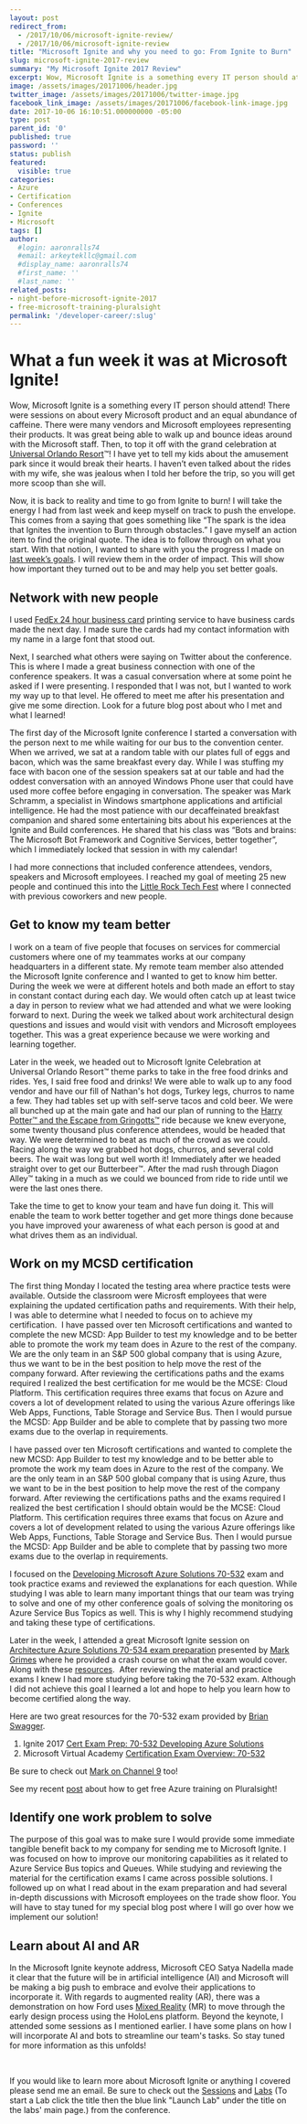 ```yaml
---
layout: post
redirect_from:
  - /2017/10/06/microsoft-ignite-review/
  - /2017/10/06/microsoft-ignite-review
title: "Microsoft Ignite and why you need to go: From Ignite to Burn"
slug: microsoft-ignite-2017-review
summary: "My Microsoft Ignite 2017 Review"
excerpt: Wow, Microsoft Ignite is a something every IT person should attend! There were sessions on about every Microsoft product and an equal abundance of caffeine. 
image: /assets/images/20171006/header.jpg
twitter_image: /assets/images/20171006/twitter-image.jpg
facebook_link_image: /assets/images/20171006/facebook-link-image.jpg
date: 2017-10-06 16:10:51.000000000 -05:00
type: post
parent_id: '0'
published: true
password: ''
status: publish
featured: 
  visible: true
categories:
- Azure
- Certification
- Conferences
- Ignite
- Microsoft
tags: []
author:
  #login: aaronralls74
  #email: arkeytekllc@gmail.com
  #display_name: aaronralls74
  #first_name: ''
  #last_name: ''
related_posts:
- night-before-microsoft-ignite-2017
- free-microsoft-training-pluralsight
permalink: '/developer-career/:slug'
---
```

# What a fun week it was at Microsoft Ignite!

<p>Wow, Microsoft Ignite is a something every IT person should attend! There were sessions on about every Microsoft product and an equal abundance of caffeine. There were many vendors and Microsoft employees representing their products. It was great being able to walk up and bounce ideas around with the Microsoft staff. Then, to top it off with the grand celebration at <a href="https://www.universalorlando.com/web/en/us/index.html" target="_blank" rel="noopener">Universal Orlando Resort</a>™! I have yet to tell my kids about the amusement park since it would break their hearts. I haven’t even talked about the rides with my wife, she was jealous when I told her before the trip, so you will get more scoop than she will.</p>
<p>Now, it is back to reality and time to go from Ignite to burn! I will take the energy I had from last week and keep myself on track to push the envelope. This comes from a saying that goes something like “The spark is the idea that Ignites the invention to Burn through obstacles.” I gave myself an action item to find the original quote. The idea is to follow through on what you start. With that notion, I wanted to share with you the progress I made on <a href="{{ site.baseurl }}/2017/09/24/twas-the-night-before-microsoft-ignite/">last week’s goals</a>. I will review them in the order of impact. This will show how important they turned out to be and may help you set better goals.</p>
<h2>Network with new people</h2>
<p>I used <a href="http://local.fedex.com/print-business-cards.html">FedEx 24 hour business card</a> printing service to have business cards made the next day. I made sure the cards had my contact information with my name in a large font that stood out.</p>
<p>Next, I searched what others were saying on Twitter about the conference. This is where I made a great business connection with one of the conference speakers. It was a casual conversation where at some point he asked if I were presenting. I responded that I was not, but I wanted to work my way up to that level. He offered to meet me after his presentation and give me some direction. Look for a future blog post about who I met and what I learned!</p>
<p>The first day of the Microsoft Ignite conference I started a conversation with the person next to me while waiting for our bus to the convention center. When we arrived, we sat at a random table with our plates full of eggs and bacon, which was the same breakfast every day. While I was stuffing my face with bacon one of the session speakers sat at our table and had the oddest conversation with an annoyed Windows Phone user that could have used more coffee before engaging in conversation. The speaker was Mark Schramm, a specialist in Windows smartphone applications and artificial intelligence. He had the most patience with our decaffeinated breakfast companion and shared some entertaining bits about his experiences at the Ignite and Build conferences. He shared that his class was “Bots and brains: The Microsoft Bot Framework and Cognitive Services, better together”, which I immediately locked that session in with my calendar!</p>
<p>I had more connections that included conference attendees, vendors, speakers and Microsoft employees. I reached my goal of meeting 25 new people and continued this into the <a href="http://www.lrtechfest.com/" target="_blank" rel="noopener">Little Rock Tech Fest</a> where I connected with previous coworkers and new people.</p>
<h2>Get to know my team better</h2>
<p>I work on a team of five people that focuses on services for commercial customers where one of my teammates works at our company headquarters in a different state. My remote team member also attended the Microsoft Ignite conference and I wanted to get to know him better. During the week we were at different hotels and both made an effort to stay in constant contact during each day. We would often catch up at least twice a day in person to review what we had attended and what we were looking forward to next. During the week we talked about work architectural design questions and issues and would visit with vendors and Microsoft employees together. This was a great experience because we were working and learning together.</p>
<p>Later in the week, we headed out to Microsoft Ignite Celebration at Universal Orlando Resort™ theme parks to take in the free food drinks and rides. Yes, I said free food and drinks! We were able to walk up to any food vendor and have our fill of Nathan's hot dogs, Turkey legs, churros to name a few. They had tables set up with self-serve tacos and cold beer. We were all bunched up at the main gate and had our plan of running to the <a href="https://www.universalorlando.com/web/en/us/things-to-do/rides-attractions/harry-potter-and-the-escape-from-gringotts/index.html" target="_blank" rel="noopener">Harry Potter™ and the Escape from Gringotts™</a> ride because we knew everyone, some twenty thousand plus conference attendees, would be headed that way. We were determined to beat as much of the crowd as we could. Racing along the way we grabbed hot dogs, churros, and several cold beers. The wait was long but well worth it! Immediately after we headed straight over to get our Butterbeer™. After the mad rush through Diagon Alley™ taking in a much as we could we bounced from ride to ride until we were the last ones there.</p>
<p>Take the time to get to know your team and have fun doing it. This will enable the team to work better together and get more things done because you have improved your awareness of what each person is good at and what drives them as an individual.</p>
<h2>Work on my MCSD certification</h2>
<p>The first thing Monday I located the testing area where practice tests were available. Outside the classroom were Microsft employees that were explaining the updated certification paths and requirements. With their help, I was able to determine what I needed to focus on to achieve my certification.  I have passed over ten Microsoft certifications and wanted to complete the new MCSD: App Builder to test my knowledge and to be better able to promote the work my team does in Azure to the rest of the company. We are the only team in an S&amp;P 500 global company that is using Azure, thus we want to be in the best position to help move the rest of the company forward. After reviewing the certifications paths and the exams required I realized the best certification for me would be the MCSE: Cloud Platform. This certification requires three exams that focus on Azure and covers a lot of development related to using the various Azure offerings like Web Apps, Functions, Table Storage and Service Bus. Then I would pursue the MCSD: App Builder and be able to complete that by passing two more exams due to the overlap in requirements.</p>
<p>I have passed over ten Microsoft certifications and wanted to complete the new MCSD: App Builder to test my knowledge and to be better able to promote the work my team does in Azure to the rest of the company. We are the only team in an S&amp;P 500 global company that is using Azure, thus we want to be in the best position to help move the rest of the company forward. After reviewing the certifications paths and the exams required I realized the best certification I should obtain would be the MCSE: Cloud Platform. This certification requires three exams that focus on Azure and covers a lot of development related to using the various Azure offerings like Web Apps, Functions, Table Storage and Service Bus. Then I would pursue the MCSD: App Builder and be able to complete that by passing two more exams due to the overlap in requirements.</p>
<p>I focused on the <a href="https://www.microsoft.com/en-us/learning/exam-70-532.aspx" target="_blank" rel="noopener">Developing Microsoft Azure Solutions 70-532</a> exam and took practice exams and reviewed the explanations for each question. While studying I was able to learn many important things that our team was trying to solve and one of my other conference goals of solving the monitoring os Azure Service Bus Topics as well. This is why I highly recommend studying and taking these type of certifications.</p>
<p>Later in the week, I attended a great Microsoft Ignite session on <a href="https://www.youtube.com/watch?v=2orAXFfF4_0" target="_blank" rel="noopener">Architecture Azure Solutions 70-534 exam preparation</a> presented by <a href="https://twitter.com/markbgrimes?lang=en" target="_blank" rel="noopener">Mark Grimes</a> where he provided a crash course on what the exam would cover. Along with these <a href="https://blogs.technet.microsoft.com/tangent_thoughts/2017/09/27/learn-azure-resources-plus-certification/" target="_blank" rel="noopener">resources</a>.  After reviewing the material and practice exams I knew I had more studying before taking the 70-532 exam. Although I did not achieve this goal I learned a lot and hope to help you learn how to become certified along the way.</p>
<p>Here are two great resources for the 70-532 exam provided by <a href="https://twitter.com/codebeing" target="_blank" rel="noopener">Brian Swagger</a>.</p>
<ol>
<li>Ignite 2017 <a href="https://techcommunity.microsoft.com/t5/Microsoft-Ignite-Content-2017/Cert-Exam-Prep-Exam-70-532-Developing-Azure-Solutions/td-p/99053" target="_blank" rel="noopener">Cert Exam Prep: 70-532 Developing Azure Solutions</a></li>
<li>Microsoft Virtual Academy <a href="https://mva.microsoft.com/en-US/training-courses/certification-exam-overview-70532-developing-microsoft-azure-solutions-17404?l=YmdM8DmjD_506218965" target="_blank" rel="noopener">Certification Exam Overview: 70-532</a></li>
</ol>
<p>Be sure to check out <a href="https://channel9.msdn.com/Events/Speakers/mark-grimes" target="_blank" rel="noopener">Mark on Channel 9</a> too!</p>
<p>See my recent <a href="{{ site.baseurl }}/2018/02/12/microsoft-azure-training-pluralsight/">post</a> about how to get free Azure training on Pluralsight!</p>
<h2>Identify one work problem to solve</h2>
<p>The purpose of this goal was to make sure I would provide some immediate tangible benefit back to my company for sending me to Microsoft Ignite. I was focused on how to improve our monitoring capabilities as it related to Azure Service Bus topics and Queues. While studying and reviewing the material for the certification exams I came across possible solutions. I followed up on what I read about in the exam preparation and had several in-depth discussions with Microsoft employees on the trade show floor. You will have to stay tuned for my special blog post where I will go over how we implement our solution!</p>
<h2>Learn about AI and AR</h2>
<p>In the Microsoft Ignite keynote address, Microsoft CEO Satya Nadella made it clear that the future will be in artificial intelligence (AI) and Microsoft will be making a big push to embrace and evolve their applications to incorporate it. With regards to augmented reality (AR), there was a demonstration on how Ford uses <a href="https://developer.microsoft.com/en-us/windows/mixed-reality/mixed_reality" target="_blank" rel="noopener">Mixed Reality</a> (MR) to move through the early design process using the HoloLens platform. Beyond the keynote, I attended some sessions as I mentioned earlier. I have some plans on how I will incorporate AI and bots to streamline our team's tasks. So stay tuned for more information as this unfolds!</p>
<p>&nbsp;</p>
<p>If you would like to learn more about Microsoft Ignite or anything I covered please send me an email. Be sure to check out the <a href="https://myignite.microsoft.com/videos" target="_blank" rel="noopener">Sessions</a> and <a href="https://myignite.microsoft.com/sessions" target="_blank" rel="noopener">Labs</a> (To start a Lab click the title then the blue link "Launch Lab" under the title on the labs' main page.) from the conference.</p>
